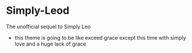 # Simply-Leod
The unofficial sequel to Simply Leo
- this theme is going to be like exceed grace except this time with simply love and a huge lack of grace
